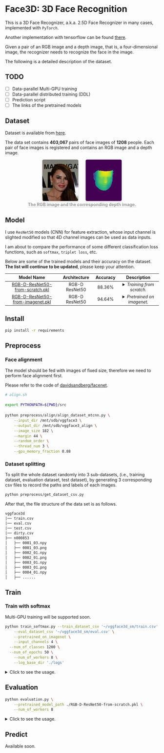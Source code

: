 # Face3D: 3D Face Recognition


This is a 3D Face Recognizer, a.k.a. 2.5D Face Recognizer in many cases, implemented with `PyTorch`. 

Another implementation with tensorflow can be found [there](https://github.com/xingwxiong/Face3D).

Given a pair of an RGB image and a depth image, that is, a four-dimensional image, the recognizer needs to recognize the face in the image.

The following is a detailed description of the dataset.

## TODO
- [ ] Data-parallel Multi-GPU training 
- [ ] Data-parallel distributed training (DDL)
- [ ] Prediction script
- [ ] The links of the pretrained models

## Dataset
Dataset is available from [here](http://125.39.136.212:8484/3dvggface2_1.tar.gz).

The data set contains **403,067** pairs of face images of **1208** people. Each pair of face images is registered and contains an RGB image and a depth image.

<div style="text-align:center;" align="center">
    <!-- Image Caption Template -->
    <div style="padding:0; margin-bottom: 0;">
        <img style="border-radius: 0.3125em; box-shadow: 0 2px 4px 0 rgba(34,36,38,.12),0 2px 10px 0 rgba(34,36,38,.08); margin: 0 10px;"
        src="./README/rgb_0001_03.jpg" alt="the RGB image">
         <img style="border-radius: 0.3125em; box-shadow: 0 2px 4px 0 rgba(34,36,38,.12),0 2px 10px 0 rgba(34,36,38,.08); margin: 0 10px;"
        src="./README/dep_0001_03.jpg" alt="the depth image">
    </div>
    <div style="border-bottom: 1px solid #d9d9d9; display: inline-block; padding: 0; color: #999"><strong> The RGB image and the corresponding depth image.</strong></div>
</div>

## Model
I use `ResNet50` models (CNN) for feature extraction, whose input channel is slighted modified so that 4D channel images can be used as data inputs.

I am about to compare the performance of some different classification loss functions, such as `softmax`, `triplet loss`, etc.

Below are some of the trained models and their accuracy on the dataset. **The list will continue to be updated**, please keep your attention.

| Model Name | Architecture | Accuracy | Description |
| :--------: | :----------: | :------: | :---------: |
| [RGB-D-ResNet50-from-scratch.pkl](https://drive.google.com/open?id=1qwbTikrF04mJ4Z170aWefHvpP3yfqJim) | RGB-D ResNet50 | 88.36% | <details><summary><i>Training from scratch.</i></summary><ul><li>Take RGB-D images as input, , i.e, 4-channel input.</li></ul></details> |
| [RGB-D-ResNet50-from-imagenet.pkl](https://drive.google.com/open?id=1CIPwX0l5Q5IB_CaitCO-Hvlf67A1c6eg) | RGB-D ResNet50 | 94.64% | <details><summary><i>Pretrained on imagenet.</i></summary><ul><li>Take RGB-D images as input, i.e, 4-channel input. </li><li>Pretrain on imagenet, then fine tune on the RGB-D dataset.</li></ul></details> |

## Install

```bash
pip install -r requirements
```

## Preprocess
### Face alignment
The model should be fed with images of fixed size, therefore we need to perform face alignment first.

Please refer to the code of [davidsandberg/facenet](https://github.com/davidsandberg/facenet).

```bash
# align.sh

export PYTHONPATH=${PWD}/src

python preprocess/align/align_dataset_mtcnn.py \
    --input_dir /mnt/sdb/vggface3 \
    --output_dir /mnt/sdb/vggface3_align \
    --image_size 182 \
    --margin 44 \
    --random_order \
    --thread_num 3 \
    --gpu_memory_fraction 0.88
```

### Dataset splitting
To split the whole dataset randomly into 3 sub-datasets, (i.e., training dataset, evaluation dataset, test dataset), by generating 3 corresponding csv files to record the paths and labels of each images.

```bash
python preprocess/get_dataset_csv.py
```

After that, the file structure of the data set is as follows. 

```text
vggface3d
|── train.csv
|── eval.csv
|── test.csv
|── dirty.csv
├── n000853
│   ├── 0001_03.npy
│   ├── 0001_03.png
│   ├── 0002_01.npy
│   ├── 0002_01.png
│   ├── 0003_01.npy
│   ├── 0003_01.png
│   ├── 0004_01.npy
│   ├── ......
```

## Train
### Train with softmax
Multi-GPU training will be supported soon.

```bash
python train_softmax.py --train_dataset_csv '~/vggface3d_sm/train.csv' \
	--eval_dataset_csv '~/vggface3d_sm/eval.csv' \
	--pretrained_on_imagenet \
	--input_channels 4 \
  --num_of_classes 1200 \
  --num_of_epochs 50 \
	--num_of_workers 8 \
	--log_base_dir './logs'
```

<details><summary>Click to see the usage.</summary>
<pre lang="text">
usage: train_softmax.py [-h] [--train_dataset_csv TRAIN_DATASET_CSV]
                        [--eval_dataset_csv EVAL_DATASET_CSV]
                        [--pretrained_on_imagenet]
                        [--pretrained_model_path PRETRAINED_MODEL_PATH]
                        [--pretrained_optim_path PRETRAINED_OPTIM_PATH]
                        [--input_channels INPUT_CHANNELS]
                        [--num_of_classes NUM_OF_CLASSES]
                        [--num_of_epochs NUM_OF_EPOCHS]
                        [--image_size IMAGE_SIZE] [--batch_size BATCH_SIZE]
                        [--num_of_workers NUM_OF_WORKERS]
                        [--logs_base_dir LOGS_BASE_DIR]
optional arguments:
  -h, --help            show this help message and exit
  --train_dataset_csv TRAIN_DATASET_CSV
                        The path of csv file where to write paths of training
                        images.
  --eval_dataset_csv EVAL_DATASET_CSV
                        The path of csv file where to write paths of
                        validation images.
  --pretrained_on_imagenet
                        (bool) Whether to load the imagenet pretrained model.
  --pretrained_model_path PRETRAINED_MODEL_PATH
                        Load a pretrained model before training starts.
  --pretrained_optim_path PRETRAINED_OPTIM_PATH
                        Load a optimizer before training starts.
  --input_channels INPUT_CHANNELS
                        Number of channels of the first input layer.
  --num_of_classes NUM_OF_CLASSES
                        Number of channels of the last output layer.
  --num_of_epochs NUM_OF_EPOCHS
                        Number of epochs to run.
  --image_size IMAGE_SIZE
                        Image size (height, width) in pixels.
  --batch_size BATCH_SIZE
                        Number of images to process in a batch.
  --num_of_workers NUM_OF_WORKERS
                        Number of subprocesses to use for data loading.
  --logs_base_dir LOGS_BASE_DIR
                        Directory where to write event logs and save models.
</pre>
</details>

## Evaluation

```bash
python evaluation.py \
    --pretrained_model_path ./RGB-D-ResNet50-from-scratch.pkl \
    --num_of_workers 8
```

<details><summary>Click to see the usage.</summary>
<pre lang="text">
usage: evaluation.py [-h] [--test_dataset_csv TEST_DATASET_CSV]
                     [--pretrained_model_path PRETRAINED_MODEL_PATH]
                     [--input_channels INPUT_CHANNELS]
                     [--num_of_classes NUM_OF_CLASSES]
                     [--image_size IMAGE_SIZE] [--batch_size BATCH_SIZE]
                     [--num_of_workers NUM_OF_WORKERS]
optional arguments:
  -h, --help            show this help message and exit
  --test_dataset_csv TEST_DATASET_CSV
                        The path of csv file where to write paths of test
                        images.
  --pretrained_model_path PRETRAINED_MODEL_PATH
                        The path of the pretrained model.
  --input_channels INPUT_CHANNELS
                        Number of channels of the first input layer.
  --num_of_classes NUM_OF_CLASSES
                        Number of channels of the last output layer.
  --image_size IMAGE_SIZE
                        Image size (height, width) in pixels.
  --batch_size BATCH_SIZE
                        Number of images to process in a batch.
  --num_of_workers NUM_OF_WORKERS
                        Number of subprocesses to use for data loading.
</pre></details>

## Predict
Available soon.

